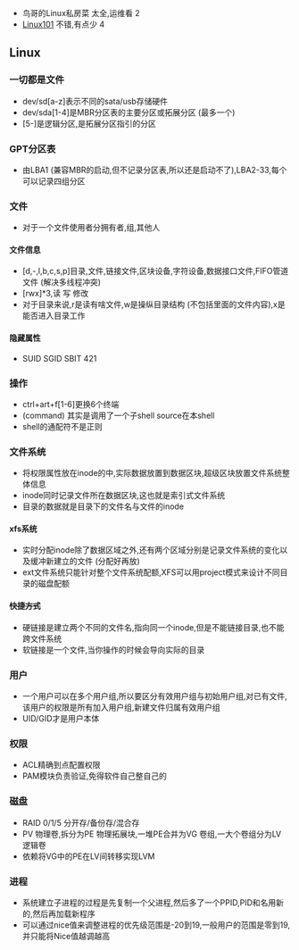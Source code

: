 - 鸟哥的Linux私房菜 太全,运维看 2
- [Linux101](https://101.lug.ustc.edu.cn/) 不错,有点少 4

## Linux

### 一切都是文件
- dev/sd[a-z]表示不同的sata/usb存储硬件
- dev/sda[1-4]是MBR分区表的主要分区或拓展分区 (最多一个)
- [5-]是逻辑分区,是拓展分区指引的分区


### GPT分区表

- 由LBA1 (兼容MBR的启动,但不记录分区表,所以还是启动不了),LBA2-33,每个可以记录四组分区

### 文件

- 对于一个文件使用者分拥有者,组,其他人
#### 文件信息

- [d,-,l,b,c,s,p]目录,文件,链接文件,区块设备,字符设备,数据接口文件,FIFO管道文件 (解决多线程冲突)  
- [rwx]*3,读 写 修改
- 对于目录来说,r是读有啥文件,w是操纵目录结构 (不包括里面的文件内容),x是能否进入目录工作 

#### 隐藏属性

- SUID SGID SBIT 421

### 操作

- ctrl+art+f[1-6]更换6个终端
- (command) 其实是调用了一个子shell source在本shell
- shell的通配符不是正则

### 文件系统

- 将权限属性放在inode的中,实际数据放置到数据区块,超级区块放置文件系统整体信息
- inode同时记录文件所在数据区块,这也就是索引式文件系统
- 目录的数据就是目录下的文件名与文件的inode

#### xfs系统

- 实时分配inode除了数据区域之外,还有两个区域分别是记录文件系统的变化以及缓冲新建立的文件 (分配好再放)
- ext文件系统只能针对整个文件系统配额,XFS可以用project模式来设计不同目录的磁盘配额

#### ~~快捷方式~~

- 硬链接是建立两个不同的文件名,指向同一个inode,但是不能链接目录,也不能跨文件系统
- 软链接是一个文件,当你操作的时候会导向实际的目录

### 用户

- 一个用户可以在多个用户组,所以要区分有效用户组与初始用户组,对已有文件,该用户的权限是所有加入用户组,新建文件归属有效用户组
- UID/GID才是用户本体

### 权限

- ACL精确到点配置权限
- PAM模块负责验证,免得软件自己整自己的

### 磁盘

- RAID 0/1/5 分开存/备份存/混合存
- PV 物理卷,拆分为PE 物理拓展块,一堆PE合并为VG 卷组,一大个卷组分为LV 逻辑卷
- 依赖将VG中的PE在LV间转移实现LVM

### 进程

- 系统建立子进程的过程是先复制一个父进程,然后多了一个PPID,PID和名用新的,然后再加载新程序
- 可以通过nice值来调整进程的优先级范围是-20到19,一般用户的范围是零到19,并只能将Nice值越调越高




